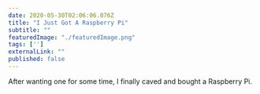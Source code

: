 ```yaml
---
date: 2020-05-30T02:06:06.076Z
title: "I Just Got A Raspberry Pi" 
subtitle: ""
featuredImage: "./featuredImage.png"
tags: ['']
externalLink: ""
published: false
---
```


After wanting one for some time, I finally caved and bought a Raspberry Pi. 